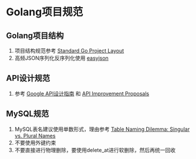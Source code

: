 # Golang项目规范

## Golang项目结构

1. 项目结构规范参考 [Standard Go Project Layout](https://github.com/golang-standards/project-layout)
2. 高频JSON序列化反序列化使用 [easyjson](https://github.com/mailru/easyjson)

## API设计规范

1. 参考 [Google API设计指南](https://cloud.google.com/apis/design?hl=zh-cn) 和 [API Improvement Proposals ](https://aip.bybutter.com/general)

## MySQL规范

1. MySQL表名建议使用单数形式，理由参考 [Table Naming Dilemma: Singular vs. Plural Names](https://stackoverflow.com/questions/338156/table-naming-dilemma-singular-vs-plural-names)
1. 不要使用外键约束
2. 不要直接进行物理删除，要使用delete_at进行软删除，然后再统一回收
